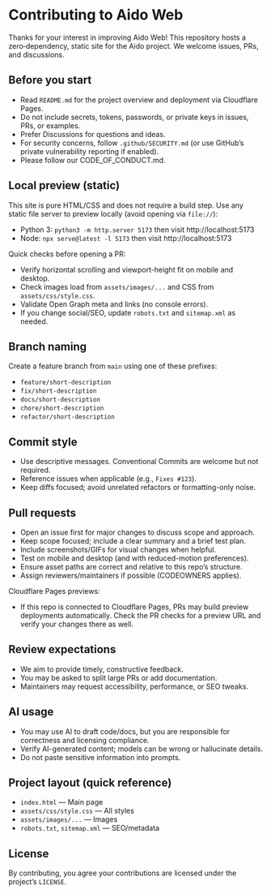 # Contributing to Aido Web

Thanks for your interest in improving Aido Web! This repository hosts a zero‑dependency, static site for the Aido project. We welcome issues, PRs, and discussions.

## Before you start
- Read `README.md` for the project overview and deployment via Cloudflare Pages.
- Do not include secrets, tokens, passwords, or private keys in issues, PRs, or examples.
- Prefer Discussions for questions and ideas.
- For security concerns, follow `.github/SECURITY.md` (or use GitHub’s private vulnerability reporting if enabled).
- Please follow our CODE_OF_CONDUCT.md.

## Local preview (static)
This site is pure HTML/CSS and does not require a build step. Use any static file server to preview locally (avoid opening via `file://`):

- Python 3: `python3 -m http.server 5173` then visit http://localhost:5173
- Node: `npx serve@latest -l 5173` then visit http://localhost:5173

Quick checks before opening a PR:
- Verify horizontal scrolling and viewport-height fit on mobile and desktop.
- Check images load from `assets/images/...` and CSS from `assets/css/style.css`.
- Validate Open Graph meta and links (no console errors).
- If you change social/SEO, update `robots.txt` and `sitemap.xml` as needed.

## Branch naming
Create a feature branch from `main` using one of these prefixes:
- `feature/short-description`
- `fix/short-description`
- `docs/short-description`
- `chore/short-description`
- `refactor/short-description`

## Commit style
- Use descriptive messages. Conventional Commits are welcome but not required.
- Reference issues when applicable (e.g., `Fixes #123`).
- Keep diffs focused; avoid unrelated refactors or formatting-only noise.

## Pull requests
- Open an issue first for major changes to discuss scope and approach.
- Keep scope focused; include a clear summary and a brief test plan.
- Include screenshots/GIFs for visual changes when helpful.
- Test on mobile and desktop (and with reduced-motion preferences).
- Ensure asset paths are correct and relative to this repo’s structure.
- Assign reviewers/maintainers if possible (CODEOWNERS applies).

Cloudflare Pages previews:
- If this repo is connected to Cloudflare Pages, PRs may build preview deployments automatically. Check the PR checks for a preview URL and verify your changes there as well.

## Review expectations
- We aim to provide timely, constructive feedback.
- You may be asked to split large PRs or add documentation.
- Maintainers may request accessibility, performance, or SEO tweaks.

## AI usage
- You may use AI to draft code/docs, but you are responsible for correctness and licensing compliance.
- Verify AI-generated content; models can be wrong or hallucinate details.
- Do not paste sensitive information into prompts.

## Project layout (quick reference)
- `index.html` — Main page
- `assets/css/style.css` — All styles
- `assets/images/...` — Images
- `robots.txt`, `sitemap.xml` — SEO/metadata

## License
By contributing, you agree your contributions are licensed under the project’s `LICENSE`.
